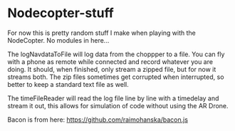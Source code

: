 Nodecopter-stuff
================
For now this is pretty random stuff I make when playing with the NodeCopter. No modules in here...

The logNavdataToFile will log data from the choppper to a file.
You can fly with a phone as remote while connected and record whatever you are doing. It should, when finished, only stream a zipped file, but for now it streams both. The zip files sometimes get corrupted when interrupted, so better to keep a standard text file as well.

The timeFileReader will read the log file line by line with a timedelay and stream it out, this allows for simulation of code without using the AR Drone.

Bacon is from here:
https://github.com/raimohanska/bacon.js
